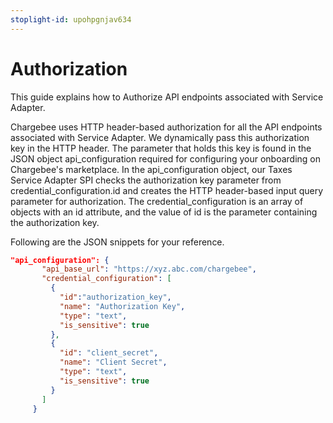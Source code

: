 ```yaml
---
stoplight-id: upohpgnjav634
---
```


# Authorization

<Note>
  This guide explains how to Authorize API endpoints associated with Service Adapter.
</Note>

Chargebee uses HTTP header-based authorization for all the API endpoints associated with Service Adapter. We dynamically pass this authorization key in the HTTP header. The parameter that holds this key is found in the JSON object api_configuration required for configuring your onboarding on Chargebee's marketplace. In the api_configuration object, our Taxes Service Adapter SPI checks the authorization key parameter from credential_configuration.id and creates the HTTP header-based input query parameter for authorization. The credential_configuration is an array of objects with an id attribute, and the value of id is the parameter containing the authorization key.

Following are the JSON snippets for your reference.

```json json_schema
"api_configuration": {
       "api_base_url": "https://xyz.abc.com/chargebee",
       "credential_configuration": [ 
         {
           "id":"authorization_key",
           "name": "Authorization Key", 
           "type": "text",
           "is_sensitive": true 
         },
         {
           "id": "client_secret",
           "name": "Client Secret",
           "type": "text",
           "is_sensitive": true
         }
       ]
     }
```
